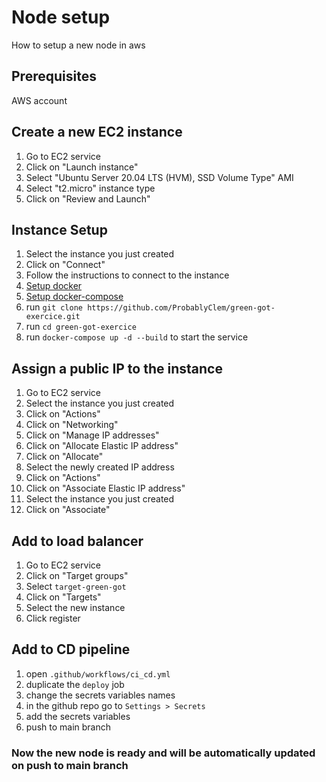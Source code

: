 # Node setup
How to setup a new node in aws

## Prerequisites
AWS account

## Create a new EC2 instance
1. Go to EC2 service
2. Click on "Launch instance"
3. Select "Ubuntu Server 20.04 LTS (HVM), SSD Volume Type" AMI
4. Select "t2.micro" instance type
10. Click on "Review and Launch"

## Instance Setup
1. Select the instance you just created
2. Click on "Connect"
3. Follow the instructions to connect to the instance
4. [Setup docker](https://docs.docker.com/engine/install/ubuntu/)
5. [Setup docker-compose](https://docs.docker.com/compose/install/linux/#install-using-the-repository)
6. run `git clone https://github.com/ProbablyClem/green-got-exercice.git`
7. run `cd green-got-exercice`
8. run `docker-compose up -d --build` to start the service  

## Assign a public IP to the instance
1. Go to EC2 service
2. Select the instance you just created
3. Click on "Actions"
4. Click on "Networking"
5. Click on "Manage IP addresses"
6. Click on "Allocate Elastic IP address"
7. Click on "Allocate"
8. Select the newly created IP address
9. Click on "Actions"
10. Click on "Associate Elastic IP address"
11. Select the instance you just created
12. Click on "Associate"

## Add to load balancer
1. Go to EC2 service
2. Click on "Target groups"
3. Select `target-green-got`
4. Click on "Targets"
5. Select the new instance
6. Click register

## Add to CD pipeline
1. open `.github/workflows/ci_cd.yml`
2. duplicate the `deploy` job
3. change the secrets variables names
4. in the github repo go to `Settings > Secrets`
5. add the secrets variables
6. push to main branch

### Now the new node is ready and will be automatically updated on push to main branch

